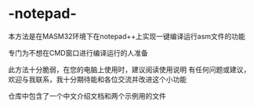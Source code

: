 # -notepad-
本方法是在MASM32环境下在notepad++上实现一键编译运行asm文件的功能

专门为不想在CMD窗口进行编译运行的人准备

此方法十分脆弱，在您的电脑上使用时，建议阅读使用说明
有任何问题或建议，欢迎与我联系，我十分期待能和各位交流并改进这个小功能

仓库中包含了一个中文介绍文档和两个示例用的文件
